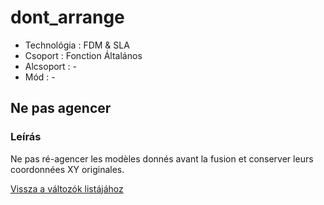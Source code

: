 # dont\_arrange

* Technológia : FDM & SLA
* Csoport : Fonction Általános
* Alcsoport : -
* Mód : -

## Ne pas agencer

### Leírás

Ne pas ré-agencer les modèles donnés avant la fusion et conserver leurs coordonnées XY originales.

[Vissza a változók listájához](../../variable_list)

